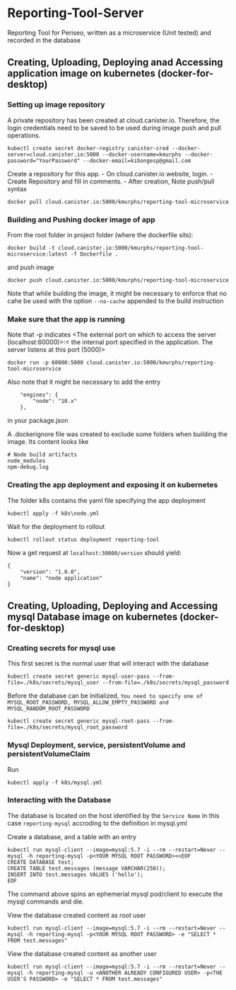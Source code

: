 # Reporting-Tool-Server
Reporting Tool for Periseo, written as a microservice (Unit tested) and recorded in the database


## Creating, Uploading, Deploying anad Accessing application image on kubernetes (docker-for-desktop)

### Setting up image repository

A private repository has been created at cloud.canister.io. Therefore, the login credentials need to be saved to be used during image push and pull operations.

```
kubectl create secret docker-registry canister-cred --docker-server=cloud.canister.io:5000 --docker-username=kmurphs --docker-password="YourPassword" --docker-email=kibongesp@gmail.com
```

Create a repository for this app.
	-	On cloud.canister.io website, login.
	-	Create Repository and fill in comments.
	- 	After creation, Note push/pull syntax
```
docker pull cloud.canister.io:5000/kmurphs/reporting-tool-microservice
```


### Building and Pushing docker image of app

From the root folder in project folder (where the dockerfile sits):
```
docker build -t cloud.canister.io:5000/kmurphs/reporting-tool-microservice:latest -f Dockerfile .
```
and push image
```
docker push cloud.canister.io:5000/kmurphs/reporting-tool-microservice
```

Note that while building the image, it might be necessary to enforce that no cahe be used with the option ``--no-cache`` appended to the build instruction

### Make sure that the app is running

Note that -p indicates <The external port on which to access the server (localhost:60000)>:< the internal port specified in the application. The server listens at this port (5000)>
```
docker run -p 60000:5000 cloud.canister.io:5000/kmurphs/reporting-tool-microservice
```

Also note that it might be necessary to add the entry 
```
	"engines": {
		"node": "10.x"
	},
```
in your package.json

A .dockerignore file was created to exclude some folders when building the image. Its content looks like
```
# Node build artifacts
node_modules
npm-debug.log
```



### Creating the app deployment and exposing it on kubernetes

The folder k8s contains the yaml file specifying the app deployment
```
kubectl apply -f k8s\node.yml
```

Wait for the deployment to rollout
```
kubectl rollout status deployment reporting-tool
```

Now a get request at ``localhost:30000/version`` should yield:
```
{
    "version": "1.0.0",
    "name": "node application"
}
```




## Creating, Uploading, Deploying and Accessing mysql Database image on kubernetes (docker-for-desktop)


### Creating secrets for mysql use

This first secret is the normal user that will interact with the database
```
kubectl create secret generic mysql-user-pass --from-file=./k8s/secrets/mysql_user --from-file=./k8s/secrets/mysql_password
```

Before the database can be initialized, ``You need to specify one of MYSQL_ROOT_PASSWORD, MYSQL_ALLOW_EMPTY_PASSWORD and MYSQL_RANDOM_ROOT_PASSWORD``
```
kubectl create secret generic mysql-root-pass --from-file=./k8s/secrets/mysql_root_password
```

### Mysql Deployment, service, persistentVolume and persistentVolumeClaim

Run
```
kubectl apply -f k8s/mysql.yml
```

### Interacting with the Database

The database is located on the host identified by the `Service Name` in this case `reporting-mysql` accroding to the definition in mysql.yml

Create a database, and a table with an entry
```
kubectl run mysql-client --image=mysql:5.7 -i --rm --restart=Never --  mysql -h reporting-mysql -p<YOUR MYSQL ROOT PASSWORD><<EOF
CREATE DATABASE test;
CREATE TABLE test.messages (message VARCHAR(250));
INSERT INTO test.messages VALUES ('hello');
EOF
```
The command above spins an ephemerial mysql pod/client to execute the mysql commands and die.


View the database created content as root user
```
kubectl run mysql-client --image=mysql:5.7 -i --rm --restart=Never --  mysql -h reporting-mysql -p<YOUR MYSQL ROOT PASSWORD> -e "SELECT * FROM test.messages"
```

View the database created content as another user
```
kubectl run mysql-client --image=mysql:5.7 -i --rm --restart=Never --  mysql -h reporting-mysql -u <ANOTHER ALREADY CONFIGURED USER> -p<THE USER'S PASSWORD> -e "SELECT * FROM test.messages"
```